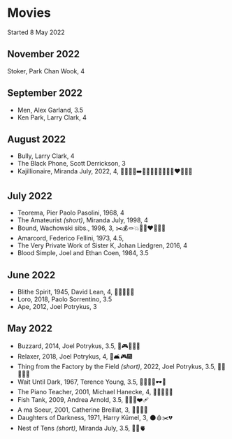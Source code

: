 # Movies

Started 8 May 2022

## November 2022

Stoker, Park Chan Wook, 4

## September 2022

- Men, Alex Garland, 3.5
- Ken Park, Larry Clark, 4

## August 2022

- Bully, Larry Clark, 4
- The Black Phone, Scott Derrickson, 3
- Kajillionaire, Miranda July, 2022, 4, 👨‍👩‍👧😬➡️💃🏼🥞👩🏻‍🍼👩🏼‍❤️‍💋‍👩🏽

## July 2022

- Teorema, Pier Paolo Pasolini, 1968, 4
- The Amateurist *(short)*, Miranda July, 1998, 4
- Bound, Wachowski sibs., 1996, 3, ✂️💰🪢💥👩🏻‍❤️‍💋‍👩🏽
- Amarcord, Federico Fellini, 1973, 4.5, 
- The Very Private Work of Sister K, Johan Liedgren, 2016, 4
- Blood Simple, Joel and Ethan Coen, 1984, 3.5

## June 2022

- Blithe Spirit, 1945, David Lean, 4, 💍👻👯‍♀️😰
- Loro,  2018, Paolo Sorrentino, 3.5
- Ape, 2012, Joel Potrykus, 3

## May 2022

- Buzzard, 2014, Joel Potrykus, 3.5, 💸🎮🤘🏻🔪
- Relaxer, 2018, Joel Potrykus, 4, 🥛🛋🎮🎆
- Thing from the Factory by the Field *(short)*, 2022, Joel Potrykus, 3.5, 🤘🏻🏹🍗🤢
- Wait Until Dark, 1967, Terence Young, 3.5, 💉🦹🏻‍♂️🕶🔪
- The Piano Teacher, 2001, Michael Hanecke, 4, 👩‍👦💚🎹🍆
- Fish Tank, 2009, Andrea Arnold, 3.5, 👩‍👧‍👧❤️‍🩹
- A ma Soeur, 2001, Catherine Breillat, 3, 👯‍♀️🍑😰
- Daughters of Darkness, 1971, Harry Kümel, 3, 🌑🩸✂️💔
- Nest of Tens *(short)*, Miranda July, 3.5, 🧸😳🫀
